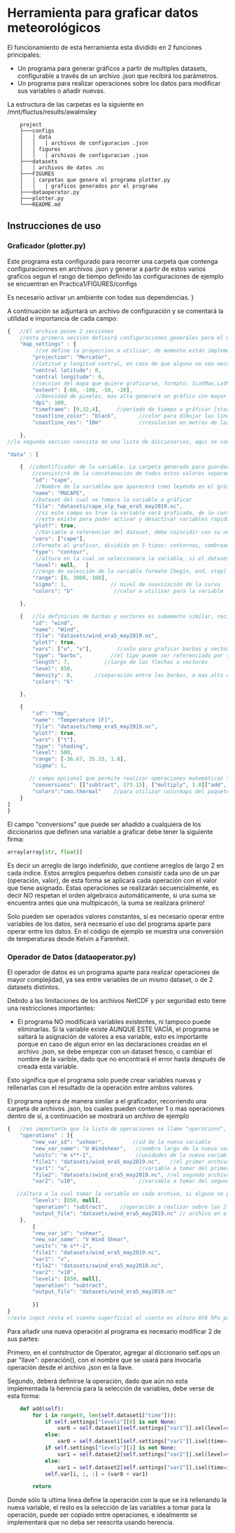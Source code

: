 
# Herramienta para graficar datos meteorológicos
El funcionamiento de esta herramienta esta dividido en 2 funciones principales:
- Un programa para generar gráficos a partir de multiples datasets, configurable a través de un archivo .json que recibirá los parámetros.
- Un programa para realizar operaciones sobre los datos para modificar sus variables o añadir nuevas.

La estructura de las carpetas es la siguiente en /mnt/fluctus/results/awalmsley
``` 
    project
    ├───configs
    │   │ data
    │   │   | archivos de configuracion .json
    │   │ figures
    │   │   | archivos de configuracion .json
    ├───datasets
    │   │ archivos de datos .nc 
    ├───FIGURES
    │   │ carpetas que genere el programa plotter.py
    │   │   | graficos generados por el programa
    ├───dataoperator.py  
    ├───plotter.py
    └───README.md
```    

## Instrucciones de uso
### Graficador (plotter.py)
Este programa esta configurado para recorrer una carpeta que contenga configuracionnes en archivos .json y generar a partir de estos varios graficos segun el rango de tiempo definido
las configuraciones de ejemplo se encuentran en Practica1/FIGURES/configs

Es necesario activar un ambiente con todas sus dependencias. }

A continuación se adjuntará un archivo de configuración y se comentará la utilidad e importancia de cada campo:

```javascript
{   //El archivo posee 2 secciones
    //esta primera sección definirá configuraciones generales para el mapa
    "map_settings" : {    
         //se define la proyeccion a utilizar, de momento están implementadas Orthographic, Mercator y PlateCarree
        "projection": "Mercator", 
        //latitud y longitud central, en caso de que alguno no sea necesaria para la proyeccion elegida, dejar en 0     
        "central latitude": 0,           
        "central longitude": 0,
        //seccion del mapa que quiere graficarse, formato: [LatMax,LatMin,LonMax,LonMin]
        "extent": [-60, -100, -50, -20],  
         //Densidad de pixeles, mas alta generará un gráfico con mayor resolucián pero considerablemente mas pesado
        "dpi": 100,  
        "timeframe": [0,32,4],     //período de tiempo a gráficar [start, stop, step]                    
        "coastline_color": "black",       //color para dibujar las lineas costales
        "coastline_res": "10m"            //resolucion en metros de las costas

    },
//la segunda seccion consiste de una lista de diccionarios, aqui se configura cada una de las variables a graficar

"data" : [ 

    {  //identificador de la variable. La carpeta generada para guardar los graficos 
        //consistirá de la concatenación de todos estos valores separados por _
        "id": "cape",      
         //Nombre de la variablew que aparecerá como leyenda en el gráfico                                  
        "name": "MUCAPE",
        //Dataset del cual se tomara la variable a gráficar  
        "file": "datasets/cape_slp_twp_era5_may2019.nc",  
         //si este campo es true la variable será graficada, de lo contrario no lo será, 
         //esto existe para poder activar y desactivar variables rapidamente
        "plot?": true,            
         //Variable a referenciar del dataset, debe coincidir con su nombre en este.                                 
        "vars": ["cape"],  
        //Formato al graficar, dividida en 5 tipos: contornos, sombreado, barbas, vectores, y estrellas.        
        "type": "contour",        
         //altura en la cual se seleccionara la variable, si el dataset no contiene alturas,  dejar como null
        "level": null,   ]
        //rango de selección de la variable formato [begin, end, step]
        "range": [0, 3000, 100],
        "sigma": 1,              // nivel de suavización de la curva
        "colors": "b"             //color a utilizar para la variable

    },

    {   //la definicion de barbas y vectores es sumamente similar, reciben parámetros idénticos, a excepcion de "type".
        "id": "wind",
        "name": "Wind",
        "file": "datasets/wind_era5_may2019.nc",
        "plot?": true,
        "vars": ["u", "v"],        //solo para graficar barbas y vectores, deben definirse 2 variables en este campo
        "type": "barbs",         //el tipo puede ser referenciado por su nombre en ingles o español
        "length": 7,           //largo de las flechas o vectores
        "level": 850,                       
        "density": 8,       //separación entre las barbas, a mas alto el numero, mayoer separación
        "colors": "k"             

    },

    {
        "id": "tmp",
        "name": "Temperature [F]", 
        "file": "datasets/temp_era5_may2019.nc",
        "plot?": true,
        "vars": ["t"],
        "type": "shading",
        "level": 500,
        "range": [-36.67, 35.33, 1.8],  
        "sigma": 1,

       // campo opcional que permite realizar operaciones matemáticas simples
        "conversions": [["subtract", 273.15], ["multiply", 1.8]["add", 32]]  
        "colors":"cmo.thermal"    //para utilizar colormaps del paquete cmocean, cmo.<colormap>
    }
]
}
```
El campo "conversions" que puede ser añadido a cualquiera de los diccionarios que definen una variable a graficar debe tener la siguiente firma: 
```python
array[array[str, float]]
```
Es decir un arreglo de largo indefinido, que contiene arreglos de largo 2 en cada índice. 
Estos arreglos pequeños deben consistir cada uno de un par (operación, valor), de esta forma se aplicará cada operación con el valor que tiene asignado.
Estas operaciones se realizarán secuencialmente, es decir NO respetan el orden algebraico automáticamente, si una suma se encuentra antes que una multipicacón, la suma se realizara primero!

Solo pueden ser operados valores constantes, si es necesario operar entre variables de los datos, será necesario el uso del programa aparte para operar entre los datos.
En el código de ejemplo se muestra una conversión de temperaturas desde Kelvin a Farenheit.


### Operador de Datos (dataoperator.py)

El operador de datos es un programa aparte para realizar operaciones de mayor complejidad, ya sea entre variables de un mismo dataset, o de 2 datasets distintos.

Debido a las limitaciones de los archivos NetCDF y por seguridad esto tiene una restricciones importantes:

- El programa NO modificará variables existentes, ni tampoco puede eliminarlas. Si la variable existe AUNQUE ESTE VACÍA, el programa se saltará la asignación de valores a esa variable, esto es importante porque en caso de algun error en las declaraciones creadas en el archivo .json, se debe empezar con un dataset fresco, o cambiar el nombre de la varible, dado que no encontrará el error hasta después de creada esta variable.

Esto significa que el programa solo puede crear variables nuevas y rellenarlas con el resultado de la operación entre ambos valores.

El programa opera de manera similar a el graficador, recorriendo una carpeta de archivos .json, los cuales pueden contener 1 o mas operaciones dentro de sí, a continuación se mostrará un archivo de ejemplo
```javascript
{   //es importante que la lista de operaciones se llame "operations", el programa accede a ella a partir de este nombre.
    "operations" : [{
        "new_var_id": "ushear",         //id de la nueva variable
        "new_var_name": "U Windshear",   //nombre largo de la nueva variable
        "units": "m s**-1",              //unidades de la nueva variable                                   
        "file1": "datasets/wind_era5_may2019.nc",   //el primer archivo 
        "var1": "u",                      //variable a tomar del primer archivo para la operación
        "file2": "datasets/swind_era5_may2019.nc", //el segundo archivo (puede ser el mismo que el primero!)
        "var2": "u10",                    //variable a tomar del segundo archivo

   //altura a la cual tomar la variable en cada archivo, si alguno no posee el campo de altura, dejarlo como null es importante
        "levels": [850, null],          
        "operation": "subtract",    //operación a realizar sobre las 2 variables definidas
        "output_file": "datasets/wind_era5_may2019.nc" // archivo en el cual se almacenará la nueva variable
    },
        {
        "new_var_id": "vshear",
        "new_var_name": "V Wind Shear",
        "units": "m s**-1",
        "file1": "datasets/wind_era5_may2019.nc",
        "var1": "v",
        "file2": "datasets/swind_era5_may2019.nc",
        "var2": "v10",
        "levels": [850, null],
        "operation": "subtract",
        "output_file": "datasets/wind_era5_may2019.nc"
    
        }]
} 
//este input resta el viento superficial al viento en altura 850 hPa para generar el sisalle
```


Para añadir una nueva operación al programa es necesario modificar 2 de sus partes:

Primero, en el contstructor de Operator, agregar al diccionario self.ops un par "llave": operación(), 
con el nombre que se usará para invocarla operación desde el archivo .json en la llave.

Segundo, deberá definirse la operación, dado que aún no esta implementada la herencia para la selección de variables, debe verse de esta forma:

```python
    def add(self):
        for i in range(0, len(self.dataset1["time"])):
            if self.settings["levels"][0] is not None:
                var0 = self.dataset1[self.settings["var1"]].sel(level=self.settings["levels"][0]).isel(time=i).values
            else:
                var0 = self.dataset1[self.settings["var1"]].isel(time=i).values
            if self.settings["levels"][1] is not None:
                var1 = self.dataset2[self.settings["var2"]].sel(level=self.settings["levels"][1]).isel(time=i).values
            else:
                var1 = self.dataset2[self.settings["var2"]].isel(time=i).values
            self.var[i, :, :] = (var0 + var1)

        return
```
Donde sólo la ultima linea define la operación con la que se irá rellenando la nueva variable, el resto es la selección de las variables a tomar para la operación, puede ser copiado entre operaciones, e idealmente se implementará que no deba ser reescrita usando herencia.
